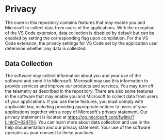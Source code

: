 # Privacy

The code in this repository contains features that may enable you and Microsoft to collect data from users of the applications.
With the exception of the VS Code extension, data collection is disabled by default but can be enabled by setting the corresponding flag upon compilation. For the VS Code extension, the privacy settings for VS Code set by the application user determine whether any data is collected. 

## Data Collection

The software may collect information about you and your use of the software and send it to Microsoft. Microsoft may use this information to provide services and improve our products and services. You may turn off the telemetry as described in the repository. There are also some features in the software that may enable you and Microsoft to collect data from users of your applications. If you use these features, you must comply with applicable law, including providing appropriate notices to users of your applications together with a copy of Microsoft's privacy statement. Our privacy statement is located at https://go.microsoft.com/fwlink/?LinkID=824704. You can learn more about data collection and use in the help documentation and our privacy statement. Your use of the software operates as your consent to these practices.
